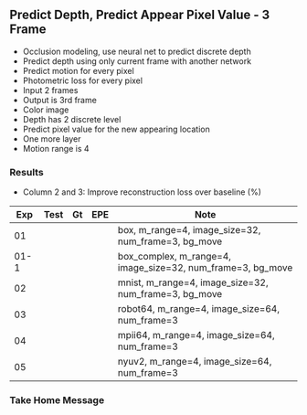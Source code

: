 ## Predict Depth, Predict Appear Pixel Value - 3 Frame 

- Occlusion modeling, use neural net to predict discrete depth 
- Predict depth using only current frame with another network
- Predict motion for every pixel
- Photometric loss for every pixel
- Input 2 frames
- Output is 3rd frame
- Color image
- Depth has 2 discrete level
- Predict pixel value for the new appearing location
- One more layer
- Motion range is 4

### Results

- Column 2 and 3: Improve reconstruction loss over baseline (%) 

| Exp  | Test | Gt   | EPE  | Note |
| ---- | ---- | ---- | ---- | ---- | 
| 01 |  |  |  | box, m_range=4, image_size=32, num_frame=3, bg_move |
| 01-1 |  |  |  | box_complex, m_range=4, image_size=32, num_frame=3, bg_move |
| 02 |  |  |  | mnist, m_range=4, image_size=32, num_frame=3, bg_move |
| 03 |  |  |  | robot64, m_range=4, image_size=64, num_frame=3 |
| 04 |  |  |  | mpii64, m_range=4, image_size=64, num_frame=3 |
| 05 |  |  |  | nyuv2, m_range=4, image_size=64, num_frame=3 |

### Take Home Message

